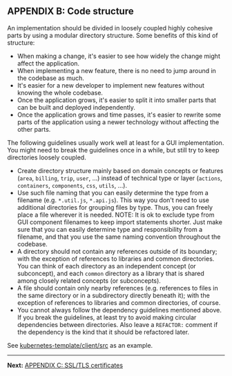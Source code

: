 ## APPENDIX B: Code structure

An implementation should be divided in loosely coupled highly cohesive parts by using a modular directory structure. Some benefits of this kind of structure:

* When making a change, it's easier to see how widely the change might affect the application.
* When implementing a new feature, there is no need to jump around in the codebase as much.
* It's easier for a new developer to implement new features without knowing the whole codebase.
* Once the application grows, it's easier to split it into smaller parts that can be built and deployed independently.
* Once the application grows and time passes, it's easier to rewrite some parts of the application using a newer technology without affecting the other parts.

The following guidelines usually work well at least for a GUI implementation. You might need to break the guidelines once in a while, but still try to keep directories loosely coupled.

* Create directory structure mainly based on domain concepts or features (`area`, `billing`, `trip`, `user`, ...) instead of technical type or layer (`actions`, `containers`, `components`, `css`, `utils`, ...).
* Use such file naming that you can easily determine the type from a filename (e.g. `*.util.js`, `*.api.js`). This way you don't need to use additional directories for grouping files by type. Thus, you can freely place a file wherever it is needed. NOTE: It is ok to exclude type from GUI component filenames to keep import statements shorter. Just make sure that you can easily determine type and responsibility from a filename, and that you use the same naming convention throughout the codebase.
* A directory should not contain any references outside of its boundary; with the exception of references to libraries and common directories. You can think of each directory as an independent concept (or subconcept), and each `common` directory as a library that is shared among closely related concepts (or subconcepts).
* A file should contain only nearby references (e.g. references to files in the same directory or in a subdirectory directly beneath it); with the exception of references to libraries and common directories, of course.
* You cannot always follow the dependency guidelines mentioned above. If you break the guidelines, at least try to avoid making circular dependencies between directories. Also leave a `REFACTOR:` comment if the dependency is the kind that it should be refactored later.

See [kubernetes-template/client/src](https://github.com/TaitoUnited/server-template/tree/master/client/src) as an example.

---

**Next:** [APPENDIX C: SSL/TLS certificates](c-certificates.md)
